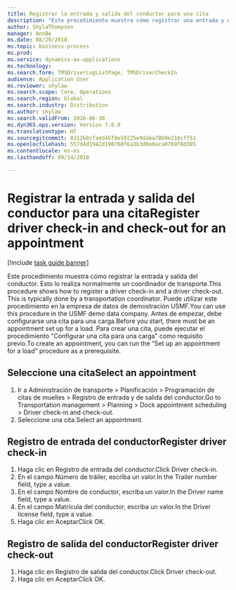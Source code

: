 ```yaml
--- 
title: Registrar la entrada y salida del conductor para una cita
description: "Este procedimiento muestra cómo registrar una entrada y una salida de conductor."
author: ShylaThompson
manager: AnnBe
ms.date: 08/29/2018
ms.topic: business-process
ms.prod: 
ms.service: dynamics-ax-applications
ms.technology: 
ms.search.form: TMSDriverLogListPage, TMSDriverCheckIn
audience: Application User
ms.reviewer: shylaw
ms.search.scope: Core, Operations
ms.search.region: Global
ms.search.industry: Distribution
ms.author: shylaw
ms.search.validFrom: 2016-06-30
ms.dyn365.ops.version: Version 7.0.0
ms.translationtype: HT
ms.sourcegitcommit: 0312b8cfadd45f8e59225e9daba78b9e216cff51
ms.openlocfilehash: 557d4d1942d190760f6a3b3d0e0aca0769f8d385
ms.contentlocale: es-es
ms.lasthandoff: 09/14/2018

---
```

# <a name="register-driver-check-in-and-check-out-for-an-appointment"></a><span data-ttu-id="7cb61-103">Registrar la entrada y salida del conductor para una cita</span><span class="sxs-lookup"><span data-stu-id="7cb61-103">Register driver check-in and check-out for an appointment</span></span>

[!include [task guide banner](../../includes/task-guide-banner.md)]

<span data-ttu-id="7cb61-104">Este procedimiento muestra cómo registrar la entrada y salida del conductor. Esto lo realiza normalmente un coordinador de transporte.</span><span class="sxs-lookup"><span data-stu-id="7cb61-104">This procedure shows how to register a driver check-in and a driver check-out. This is typically done by a transportation coordinator.</span></span> <span data-ttu-id="7cb61-105">Puede utilizar este procedimiento en la empresa de datos de demostración USMF.</span><span class="sxs-lookup"><span data-stu-id="7cb61-105">You can use this procedure in the USMF demo data company.</span></span> <span data-ttu-id="7cb61-106">Antes de empezar, debe configurarse una cita para una carga.</span><span class="sxs-lookup"><span data-stu-id="7cb61-106">Before you start, there must be an appointment set up for a load.</span></span> <span data-ttu-id="7cb61-107">Para crear una cita, puede ejecutar el procedimiento "Configurar una cita para una carga" como requisito previo.</span><span class="sxs-lookup"><span data-stu-id="7cb61-107">To create an appointment, you can run the “Set up an appointment for a load” procedure as a prerequisite.</span></span>


## <a name="select-an-appointment"></a><span data-ttu-id="7cb61-108">Seleccione una cita</span><span class="sxs-lookup"><span data-stu-id="7cb61-108">Select an appointment</span></span>
1. <span data-ttu-id="7cb61-109">Ir a Administración de transporte > Planificación > Programación de citas de muelles > Registro de entrada y de salida del conductor.</span><span class="sxs-lookup"><span data-stu-id="7cb61-109">Go to Transportation management > Planning > Dock appointment scheduling > Driver check-in and check-out.</span></span>
2. <span data-ttu-id="7cb61-110">Seleccione una cita.</span><span class="sxs-lookup"><span data-stu-id="7cb61-110">Select an appointment.</span></span>

## <a name="register-driver-check-in"></a><span data-ttu-id="7cb61-111">Registro de entrada del conductor</span><span class="sxs-lookup"><span data-stu-id="7cb61-111">Register driver check-in</span></span>
1. <span data-ttu-id="7cb61-112">Haga clic en Registro de entrada del conductor.</span><span class="sxs-lookup"><span data-stu-id="7cb61-112">Click Driver check-in.</span></span>
2. <span data-ttu-id="7cb61-113">En el campo Número de tráiler, escriba un valor.</span><span class="sxs-lookup"><span data-stu-id="7cb61-113">In the Trailer number field, type a value.</span></span>
3. <span data-ttu-id="7cb61-114">En el campo Nombre de conductor, escriba un valor.</span><span class="sxs-lookup"><span data-stu-id="7cb61-114">In the Driver name field, type a value.</span></span>
4. <span data-ttu-id="7cb61-115">En el campo Matrícula del conductor, escriba un valor.</span><span class="sxs-lookup"><span data-stu-id="7cb61-115">In the Driver license field, type a value.</span></span>
5. <span data-ttu-id="7cb61-116">Haga clic en Aceptar</span><span class="sxs-lookup"><span data-stu-id="7cb61-116">Click OK.</span></span>

## <a name="register-driver-check-out"></a><span data-ttu-id="7cb61-117">Registro de salida del conductor</span><span class="sxs-lookup"><span data-stu-id="7cb61-117">Register driver check-out</span></span>
1. <span data-ttu-id="7cb61-118">Haga clic en Registro de salida del conductor.</span><span class="sxs-lookup"><span data-stu-id="7cb61-118">Click Driver check-out.</span></span>
2. <span data-ttu-id="7cb61-119">Haga clic en Aceptar</span><span class="sxs-lookup"><span data-stu-id="7cb61-119">Click OK.</span></span>


